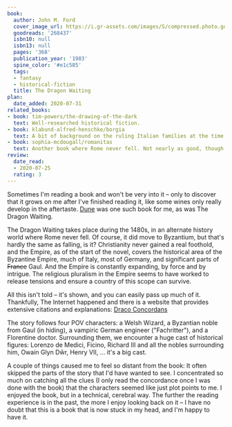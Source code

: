 ```yaml
---
book:
  author: John M. Ford
  cover_image_url: https://i.gr-assets.com/images/S/compressed.photo.goodreads.com/books/1173289687l/268437._SY475_.jpg
  goodreads: '268437'
  isbn10: null
  isbn13: null
  pages: '368'
  publication_year: '1983'
  spine_color: '#e1c585'
  tags:
  - fantasy
  - historical-fiction
  title: The Dragon Waiting
plan:
  date_added: 2020-07-31
related_books:
- book: tim-powers/the-drawing-of-the-dark
  text: Well-researched historical fiction.
- book: klabund-alfred-henschke/borgia
  text: A bit of background on the ruling Italian families at the time.
- book: sophia-mcdougall/romanitas
  text: Another book where Rome never fell. Not nearly as good, though.
review:
  date_read:
  - 2020-07-25
  rating: 3
---
```


Sometimes I'm reading a book and won't be very into it – only to discover that it grows on me after I've finished
reading it, like some wines only really develop in the aftertaste. [Dune](https://books.rixx.de/frank-herbert/dune/) was
one such book for me, as was The Dragon Waiting.

The Dragon Waiting takes place during the 1480s, in an alternate history world where Rome never fell. Of course, it did
move to Byzantium, but that's hardly the same as falling, is it? Christianity never gained a real foothold, and the
Empire, as of the start of the novel, covers the historical area of the Byzantine Empire, much of Italy, most of
Germany, and significant parts of ~~France~~ Gaul. And the Empire is constantly expanding, by force and by intrigue.
The religious pluralism in the Empire seems to have worked to release tensions and ensure a country of this scope can
survive.

All this isn't told – it's shown, and you can easily pass up much of it. Thankfully, The Internet happened and there is
a website that provides extensive citations and explanations: [Draco Concordans](https://eblong.com/draconc/)

The story follows four POV characters: a Welsh Wizard, a Byzantian noble from Gaul (in hiding), a vampiric German
engineer ("Fachritter"), and a Florentine doctor. Surrounding them, we encounter a huge cast of historical figures:
Lorenzo de Medici, Ficino, Richard III and all the nobles surrounding him, Owain Glyn Dŵr, Henry VII, … it's a big cast.

A couple of things caused me to feel so distant from the book: It often skipped the parts of the story that I'd have
wanted to see. I concentrated so much on catching all the clues (I only read the concordance once I was done with the
book) that the characters seemed like just plot points to me. I enjoyed the book, but in a technical, cerebral way. The
further the reading experience is in the past, the more I enjoy looking back on it – I have no doubt that this is a book
that is now stuck in my head, and I'm happy to have it.
